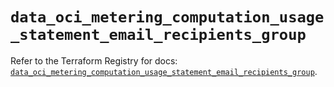 # `data_oci_metering_computation_usage_statement_email_recipients_group`

Refer to the Terraform Registry for docs: [`data_oci_metering_computation_usage_statement_email_recipients_group`](https://registry.terraform.io/providers/oracle/oci/6.18.0/docs/data-sources/metering_computation_usage_statement_email_recipients_group).
